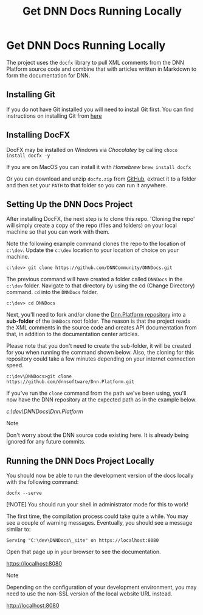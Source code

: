 ﻿---
uid: get-dnn-docs-running-locally
locale: en
title: Get DNN Docs Running Locally
dnnversion: 09.02.00
---

# Get DNN Docs Running Locally

The project uses the `docfx` library to pull XML comments from the DNN Platform source code and combine that with articles written in Markdown to form the documentation for DNN.

## Installing Git
If you do not have Git installed you will need to install Git first. You can find instructions on installing Git from [here](https://git-scm.com/book/en/v2/Getting-Started-Installing-Git)

## Installing DocFX
DocFX may be installed on Windows via _Chocolatey_ by calling `choco install docfx -y`

If you are on MacOS you can install it with _Homebrew_ `brew install docfx`

Or you can download and unzip `docfx.zip` from [GitHub](https://github.com/dotnet/docfx/releases), extract it to a folder and then set your `PATH` to that folder so you can run it anywhere.

## Setting Up the DNN Docs Project
After installing DocFX, the next step is to clone this repo.  'Cloning the repo' will simply create a copy of the repo (files and folders) on your local machine so that you can work with them.

Note the following example command clones the repo to the location of `c:\dev`. Update the `c:\dev` location to your location of choice on your machine.
```
c:\dev> git clone https://github.com/DNNCommunity/DNNDocs.git
```

The previous command will have created a folder called `DNNDocs` in the `c:\dev` folder. Navigate to that directory by using the cd (Change Directory) command. `cd` into the `DNNDocs` folder.
```
c:\dev> cd DNNDocs
```

Next, you'll need to fork and/or clone the [Dnn.Platform repository](https://github.com/dnnsoftware/Dnn.Platform) into a **sub-folder** of the `DNNDocs` root folder. The reason is that the project reads the XML comments in the source code and creates API documentation from that, in addition to the documentation center articles.

Please note that you don't need to create the sub-folder, it will be created for you when running the command shown below.  Also, the cloning for this repository could take a few minutes depending on your internet connection speed.
```
c:\dev\DNNDocs>git clone https://github.com/dnnsoftware/Dnn.Platform.git
```

If you've run the `clone` command from the path we've been using, you'll now have the DNN repository at the expected path as in the example below. 

_c:\dev\DNNDocs\Dnn.Platform_  

> [!NOTE]
> Don't worry about the DNN source code existing here. It is already being ignored for any future commits.

## Running the DNN Docs Project Locally
You should now be able to run the development version of the docs locally with the following command:

```
docfx --serve
```

[!NOTE]
You should run your shell in administrator mode for this to work!

The first time, the compilation process could take quite a while. You may see a couple of warning messages. Eventually, you should see a message similar to:
```
Serving "C:\dev\DNNDocs\_site" on https://localhost:8080
```

Open that page up in your browser to see the documentation.

[https://localhost:8080](https://localhost:8080)

> [!NOTE]
> Depending on the configuration of your development environment, you may need to use the non-SSL version of the local website URL instead.

[http://localhost:8080](http://localhost:8080)
